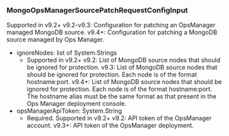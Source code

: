 ### MongoOpsManagerSourcePatchRequestConfigInput
Supported in v9.2+
  v9.2-v9.3: Configuration for patching an OpsManager managed MongoDB source.
  v9.4+: Configuration for patching a MongoDB source managed by Ops Manager.

- ignoreNodes: list of System.Strings
  - Supported in v9.2+
      v9.2: List of MongoDB source nodes that should be ignored for protection.
      v9.3: List of MongoDB source nodes that should be ignored for protection. Each node is of the format hostname:port.
      v9.4+: List of MongoDB source nodes that should be ignored for protection. Each node is of the format hostname:port. The hostname alias must be the same format as that present in the Ops Manager deployment console.
- opsManagerApiToken: System.String
  - Required. Supported in v9.2+
      v9.2: API token of the OpsManager account.
      v9.3+: API token of the OpsManager deployment.
